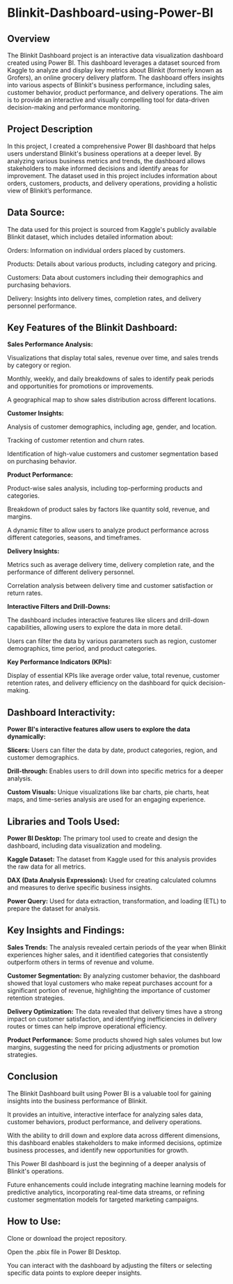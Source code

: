 # Blinkit-Dashboard-using-Power-BI

## Overview
The Blinkit Dashboard project is an interactive data visualization dashboard created using Power BI. This dashboard leverages a dataset sourced from Kaggle to analyze and display key metrics about Blinkit (formerly known as Grofers), an online grocery delivery platform. The dashboard offers insights into various aspects of Blinkit's business performance, including sales, customer behavior, product performance, and delivery operations. The aim is to provide an interactive and visually compelling tool for data-driven decision-making and performance monitoring.

## Project Description
In this project, I created a comprehensive Power BI dashboard that helps users understand Blinkit's business operations at a deeper level. By analyzing various business metrics and trends, the dashboard allows stakeholders to make informed decisions and identify areas for improvement. The dataset used in this project includes information about orders, customers, products, and delivery operations, providing a holistic view of Blinkit’s performance.

## Data Source:
The data used for this project is sourced from Kaggle's publicly available Blinkit dataset, which includes detailed information about:

Orders: Information on individual orders placed by customers.

Products: Details about various products, including category and pricing.

Customers: Data about customers including their demographics and purchasing behaviors.

Delivery: Insights into delivery times, completion rates, and delivery personnel performance.

## Key Features of the Blinkit Dashboard:

**Sales Performance Analysis:**

Visualizations that display total sales, revenue over time, and sales trends by category or region.

Monthly, weekly, and daily breakdowns of sales to identify peak periods and opportunities for promotions or improvements.

A geographical map to show sales distribution across different locations.

**Customer Insights:**

Analysis of customer demographics, including age, gender, and location.

Tracking of customer retention and churn rates.

Identification of high-value customers and customer segmentation based on purchasing behavior.

**Product Performance:**

Product-wise sales analysis, including top-performing products and categories.

Breakdown of product sales by factors like quantity sold, revenue, and margins.

A dynamic filter to allow users to analyze product performance across different categories, seasons, and timeframes.

**Delivery Insights:**

Metrics such as average delivery time, delivery completion rate, and the performance of different delivery personnel.

Correlation analysis between delivery time and customer satisfaction or return rates.

**Interactive Filters and Drill-Downs:**

The dashboard includes interactive features like slicers and drill-down capabilities, allowing users to explore the data in more detail.

Users can filter the data by various parameters such as region, customer demographics, time period, and product categories.

**Key Performance Indicators (KPIs):**

Display of essential KPIs like average order value, total revenue, customer retention rates, and delivery efficiency on the dashboard for quick decision-making.

## Dashboard Interactivity:
**Power BI's interactive features allow users to explore the data dynamically:**

**Slicers:** Users can filter the data by date, product categories, region, and customer demographics.

**Drill-through:** Enables users to drill down into specific metrics for a deeper analysis.

**Custom Visuals:** Unique visualizations like bar charts, pie charts, heat maps, and time-series analysis are used for an engaging experience.

## Libraries and Tools Used:

**Power BI Desktop:** The primary tool used to create and design the dashboard, including data visualization and modeling.

**Kaggle Dataset:** The dataset from Kaggle used for this analysis provides the raw data for all metrics.

**DAX (Data Analysis Expressions):** Used for creating calculated columns and measures to derive specific business insights.

**Power Query:** Used for data extraction, transformation, and loading (ETL) to prepare the dataset for analysis.

## Key Insights and Findings:

**Sales Trends:** The analysis revealed certain periods of the year when Blinkit experiences higher sales, and it identified categories that consistently outperform others in terms of revenue and volume.

**Customer Segmentation:** By analyzing customer behavior, the dashboard showed that loyal customers who make repeat purchases account for a significant portion of revenue, highlighting the importance of customer retention strategies.

**Delivery Optimization:** The data revealed that delivery times have a strong impact on customer satisfaction, and identifying inefficiencies in delivery routes or times can help improve operational efficiency.

**Product Performance:** Some products showed high sales volumes but low margins, suggesting the need for pricing adjustments or promotion strategies.

## Conclusion
The Blinkit Dashboard built using Power BI is a valuable tool for gaining insights into the business performance of Blinkit.

It provides an intuitive, interactive interface for analyzing sales data, customer behaviors, product performance, and delivery operations. 

With the ability to drill down and explore data across different dimensions, this dashboard enables stakeholders to make informed decisions, optimize business processes, and identify new opportunities for growth.

This Power BI dashboard is just the beginning of a deeper analysis of Blinkit's operations.

Future enhancements could include integrating machine learning models for predictive analytics, incorporating real-time data streams, or refining customer segmentation models for targeted marketing campaigns.

## How to Use:
Clone or download the project repository.

Open the .pbix file in Power BI Desktop.

You can interact with the dashboard by adjusting the filters or selecting specific data points to explore deeper insights.

